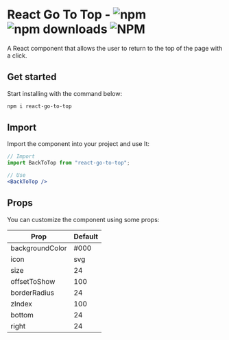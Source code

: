 # React Go To Top - ![npm](https://img.shields.io/npm/v/react-go-to-top?style=flat-square&label=version) ![npm downloads](https://img.shields.io/npm/dt/react-go-to-top?style=flat-square) ![NPM](https://img.shields.io/npm/l/react-go-to-top?style=flat-square)
A React component that allows the user to return to the top of the page with a click.

## Get started
Start installing with the command below:

```bash
npm i react-go-to-top
```
## Import
Import the component into your project and use It:

```jsx
// Import
import BackToTop from "react-go-to-top";

// Use
<BackToTop />
```

## Props
You can customize the component using some props:

| Prop             | Default |
|------------------|---------|
| backgroundColor  | #000    | 
| icon             | svg     | 
| size             | 24      | 
| offsetToShow     | 100     | 
| borderRadius     | 24      | 
| zIndex           | 100     | 
| bottom           | 24      | 
| right            | 24      | 
